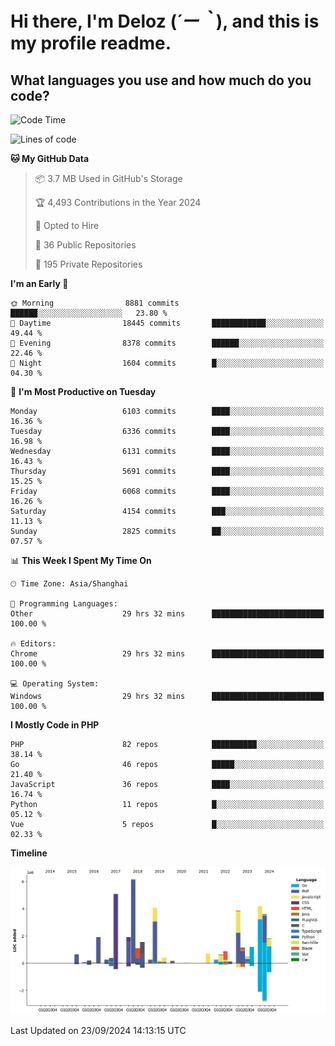 # **Hi there, I'm Deloz (*´ー｀*), and this is my profile readme.**

## **What languages you use and how much do you code?**

<!--START_SECTION:waka-->
![Code Time](http://img.shields.io/badge/Code%20Time-4%2C693%20hrs%2014%20mins-blue)

![Lines of code](https://img.shields.io/badge/From%20Hello%20World%20I%27ve%20Written-43.2%20million%20lines%20of%20code-blue)

**🐱 My GitHub Data** 

> 📦 3.7 MB Used in GitHub's Storage 
 > 
> 🏆 4,493 Contributions in the Year 2024
 > 
> 💼 Opted to Hire
 > 
> 📜 36 Public Repositories 
 > 
> 🔑 195 Private Repositories 
 > 
**I'm an Early 🐤** 

```text
🌞 Morning                8881 commits        ██████░░░░░░░░░░░░░░░░░░░   23.80 % 
🌆 Daytime                18445 commits       ████████████░░░░░░░░░░░░░   49.44 % 
🌃 Evening                8378 commits        ██████░░░░░░░░░░░░░░░░░░░   22.46 % 
🌙 Night                  1604 commits        █░░░░░░░░░░░░░░░░░░░░░░░░   04.30 % 
```
📅 **I'm Most Productive on Tuesday** 

```text
Monday                   6103 commits        ████░░░░░░░░░░░░░░░░░░░░░   16.36 % 
Tuesday                  6336 commits        ████░░░░░░░░░░░░░░░░░░░░░   16.98 % 
Wednesday                6131 commits        ████░░░░░░░░░░░░░░░░░░░░░   16.43 % 
Thursday                 5691 commits        ████░░░░░░░░░░░░░░░░░░░░░   15.25 % 
Friday                   6068 commits        ████░░░░░░░░░░░░░░░░░░░░░   16.26 % 
Saturday                 4154 commits        ███░░░░░░░░░░░░░░░░░░░░░░   11.13 % 
Sunday                   2825 commits        ██░░░░░░░░░░░░░░░░░░░░░░░   07.57 % 
```


📊 **This Week I Spent My Time On** 

```text
🕑︎ Time Zone: Asia/Shanghai

💬 Programming Languages: 
Other                    29 hrs 32 mins      █████████████████████████   100.00 % 

🔥 Editors: 
Chrome                   29 hrs 32 mins      █████████████████████████   100.00 % 

💻 Operating System: 
Windows                  29 hrs 32 mins      █████████████████████████   100.00 % 
```

**I Mostly Code in PHP** 

```text
PHP                      82 repos            ██████████░░░░░░░░░░░░░░░   38.14 % 
Go                       46 repos            █████░░░░░░░░░░░░░░░░░░░░   21.40 % 
JavaScript               36 repos            ████░░░░░░░░░░░░░░░░░░░░░   16.74 % 
Python                   11 repos            █░░░░░░░░░░░░░░░░░░░░░░░░   05.12 % 
Vue                      5 repos             █░░░░░░░░░░░░░░░░░░░░░░░░   02.33 % 
```



**Timeline**

![Lines of Code chart](https://raw.githubusercontent.com/deloz/deloz/main/assets/bar_graph.png)


 Last Updated on 23/09/2024 14:13:15 UTC
<!--END_SECTION:waka-->
